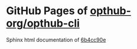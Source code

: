 GitHub Pages of [opthub-org/opthub-cli](https://github.com/opthub-org/opthub-cli.git)
===
Sphinx html documentation of [6b4cc90e](https://github.com/opthub-org/opthub-cli/tree/6b4cc90e326e315ceeddaa3ba69540df360ac3fd)
